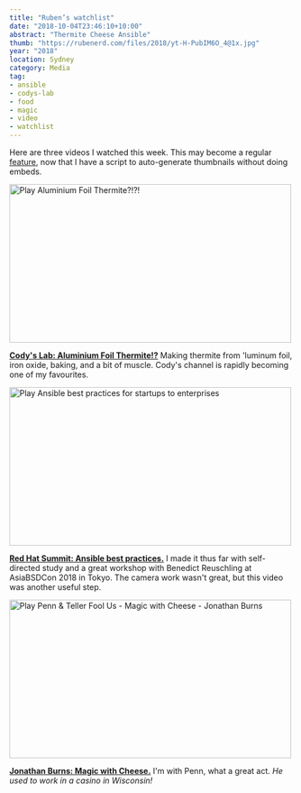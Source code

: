 ```yaml
---
title: "Ruben’s watchlist"
date: "2018-10-04T23:46:10+10:00"
abstract: "Thermite Cheese Ansible"
thumb: "https://rubenerd.com/files/2018/yt-H-PubIM6O_4@1x.jpg"
year: "2018"
location: Sydney
category: Media
tag:
- ansible
- codys-lab
- food
- magic
- video
- watchlist
---
```

Here are three videos I watched this week. This may become a regular [feature](https://rubenerd.com/tag/watchlist/), now that I have a script to auto-generate thumbnails without doing embeds.

<p><a href="https://www.youtube.com/watch?v=H-PubIM6O_4" title="Play Aluminium Foil Thermite?!?!"><img src="https://rubenerd.com/files/2018/yt-H-PubIM6O_4@1x.jpg" srcset="https://rubenerd.com/files/2018/yt-H-PubIM6O_4@1x.jpg 1x, https://rubenerd.com/files/2018/yt-H-PubIM6O_4@2x.jpg 2x" alt="Play Aluminium Foil Thermite?!?!" style="width:500px;height:281px;" /></a>

**[Cody's Lab: Aluminium Foil Thermite!?](https://www.youtube.com/watch?v=H-PubIM6O_4)** Making thermite from 'luminum foil, iron oxide, baking, and a bit of muscle. Cody's channel is rapidly becoming one of my favourites.

<p><a href="https://www.youtube.com/watch?v=5BhAJ4mEfZ8" title="Play Ansible best practices for startups to enterprises"><img src="https://rubenerd.com/files/2018/yt-5BhAJ4mEfZ8@1x.jpg" srcset="https://rubenerd.com/files/2018/yt-5BhAJ4mEfZ8@1x.jpg 1x, https://rubenerd.com/files/2018/yt-5BhAJ4mEfZ8@2x.jpg 2x" alt="Play Ansible best practices for startups to enterprises" style="width:500px;height:281px;" /></a>

**[Red Hat Summit: Ansible best practices.](https://www.youtube.com/watch?v=5BhAJ4mEfZ8)** I made it thus far with self-directed study and a great workshop with Benedict Reuschling at AsiaBSDCon 2018 in Tokyo. The camera work wasn't great, but this video was another useful step.

<p><a href="https://www.youtube.com/watch?v=QkX0p-LqcAg" title="Play Penn & Teller Fool Us - Magic with Cheese - Jonathan Burns"><img src="https://rubenerd.com/files/2018/yt-QkX0p-LqcAg@1x.jpg" srcset="https://rubenerd.com/files/2018/yt-QkX0p-LqcAg@1x.jpg 1x, https://rubenerd.com/files/2018/yt-QkX0p-LqcAg@2x.jpg 2x" alt="Play Penn & Teller Fool Us - Magic with Cheese - Jonathan Burns" style="width:500px;height:281px;" /></a>

**[Jonathan Burns: Magic with Cheese.](https://www.youtube.com/watch?v=QkX0p-LqcAg)** I'm with Penn, what a great act. *He used to work in a casino in Wisconsin!*


